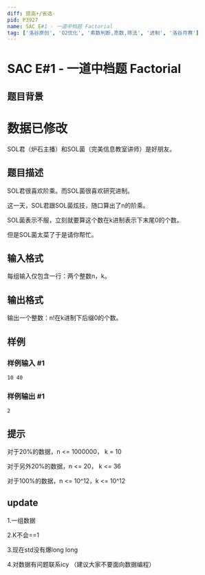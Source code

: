 ```yaml
---
diff: 提高+/省选-
pid: P3927
name: SAC E#1 - 一道中档题 Factorial
tag: ['洛谷原创', 'O2优化', '素数判断,质数,筛法', '进制', '洛谷月赛']
---
```

# SAC E#1 - 一道中档题 Factorial
## 题目背景

# 数据已修改

SOL君（炉石主播）和SOL菌（完美信息教室讲师）是好朋友。

## 题目描述

SOL君很喜欢阶乘。而SOL菌很喜欢研究进制。

这一天，SOL君跟SOL菌炫技，随口算出了n的阶乘。

SOL菌表示不服，立刻就要算这个数在k进制表示下末尾0的个数。

但是SOL菌太菜了于是请你帮忙。

## 输入格式

每组输入仅包含一行：两个整数n，k。

## 输出格式

输出一个整数：n!在k进制下后缀0的个数。

## 样例

### 样例输入 #1
```
10 40
```
### 样例输出 #1
```
2
```
## 提示

对于20%的数据，n <= 1000000， k = 10

对于另外20%的数据，n <= 20， k <= 36

对于100%的数据，n <= 10^12，k <= 10^12

## update

1.一组数据

2.K不会==1

3.现在std没有爆long long

4.对数据有问题联系icy （建议大家不要面向数据编程）

